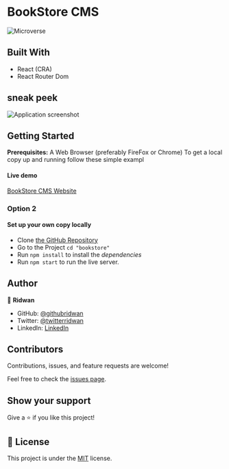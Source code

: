 # BookStore CMS

![Microverse](https://img.shields.io/badge/Microverse-blueviolet)

## Built With

- React (CRA)
- React Router Dom

## sneak peek

![Application screenshot]()

## Getting Started

**Prerequisites:** A Web Browser (preferably FireFox or Chrome)
To get a local copy up and running follow these simple exampl

#### Live demo

[BookStore CMS Website]()

### **Option 2**

#### Set up your own copy locally

- Clone [the GitHub Repository](https://github.com/ridwanediallo/bookstore.git)
- Go to the Project `cd "bookstore"`
- Run `npm install` to install the _dependencies_
- Run `npm start` to run the live server.

## Author

👤 **Ridwan**

- GitHub: [@githubridwan](https://github.com/ridwanediallo)
- Twitter: [@twitterridwan](https://twitter.com/RidwaneD)
- LinkedIn: [LinkedIn](https://www.linkedin.com/in/ridwan-diallo-9a1634193)

## Contributors

Contributions, issues, and feature requests are welcome!

Feel free to check the [issues page](../../issues/).

## Show your support

Give a ⭐️ if you like this project!

## 📝 License

This project is under the [MIT](LICENSE) license.
